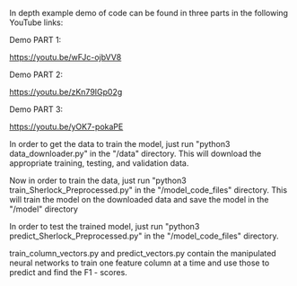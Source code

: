 In depth example demo of code can be found in three parts in the following YouTube links:

Demo PART 1:

https://youtu.be/wFJc-ojbVV8

Demo PART 2:

https://youtu.be/zKn79IGp02g

Demo PART 3:

https://youtu.be/yOK7-pokaPE

In order to get the data to train the model, just run "python3 data_downloader.py" in the "/data" directory. This will download the appropriate training, testing, and validation data.

Now in order to train the data, just run "python3 train_Sherlock_Preprocessed.py" in the "/model_code_files" directory. This will train the model on the downloaded data and save the model in the "/model" directory

In order to test the trained model, just run "python3 predict_Sherlock_Preprocessed.py" in the "/model_code_files" directory.

train_column_vectors.py and predict_vectors.py contain the manipulated neural networks to train one feature column at a time and use those to predict and find the F1 - scores. 

